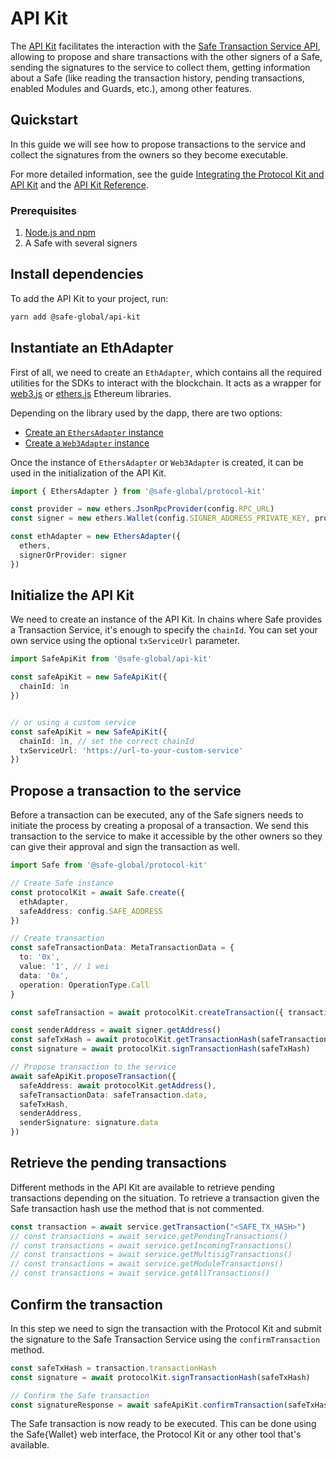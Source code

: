 # API Kit

The [API Kit](https://github.com/safe-global/safe-core-sdk/tree/main/packages/api-kit) facilitates the interaction with the [Safe Transaction Service API](https://github.com/safe-global/safe-transaction-service), allowing to propose and share transactions with the other signers of a Safe, sending the signatures to the service to collect them, getting information about a Safe (like reading the transaction history, pending transactions, enabled Modules and Guards, etc.), among other features.

## Quickstart

In this guide we will see how to propose transactions to the service and collect the signatures from the owners so they become executable.

For more detailed information, see the guide [Integrating the Protocol Kit and API Kit](https://github.com/safe-global/safe-core-sdk/blob/main/guides/integrating-the-safe-core-sdk.md) and the [API Kit Reference](./reference/README.md).

### Prerequisites

1. [Node.js and npm](https://docs.npmjs.com/downloading-and-installing-node-js-and-npm)
2. A Safe with several signers


## Install dependencies

To add the API Kit to your project, run:

```bash
yarn add @safe-global/api-kit
```

## Instantiate an EthAdapter

First of all, we need to create an `EthAdapter`, which contains all the required utilities for the SDKs to interact with the blockchain. It acts as a wrapper for [web3.js](https://web3js.readthedocs.io/) or [ethers.js](https://docs.ethers.org/v6/) Ethereum libraries.

Depending on the library used by the dapp, there are two options:

- [Create an `EthersAdapter` instance](https://github.com/safe-global/safe-core-sdk/tree/main/packages/protocol-kit/src/adapters/ethers)
- [Create a `Web3Adapter` instance](https://github.com/safe-global/safe-core-sdk/tree/main/packages/protocol-kit/src/adapters/web3)

Once the instance of `EthersAdapter` or `Web3Adapter` is created, it can be used in the initialization of the API Kit.

```typescript
import { EthersAdapter } from '@safe-global/protocol-kit'

const provider = new ethers.JsonRpcProvider(config.RPC_URL)
const signer = new ethers.Wallet(config.SIGNER_ADDRESS_PRIVATE_KEY, provider)

const ethAdapter = new EthersAdapter({
  ethers,
  signerOrProvider: signer
})
```

## Initialize the API Kit

We need to create an instance of the API Kit. In chains where Safe provides a Transaction Service, it's enough to specify the `chainId`. You can set your own service using the optional `txServiceUrl` parameter.

```typescript
import SafeApiKit from '@safe-global/api-kit'

const safeApiKit = new SafeApiKit({
  chainId: 1n
})


// or using a custom service
const safeApiKit = new SafeApiKit({
  chainId: 1n, // set the correct chainId
  txServiceUrl: 'https://url-to-your-custom-service'
})
```

## Propose a transaction to the service

Before a transaction can be executed, any of the Safe signers needs to initiate the process by creating a proposal of a transaction. We send this transaction to the service to make it accessible by the other owners so they can give their approval and sign the transaction as well.

```typescript
import Safe from '@safe-global/protocol-kit'

// Create Safe instance
const protocolKit = await Safe.create({
  ethAdapter,
  safeAddress: config.SAFE_ADDRESS
})

// Create transaction
const safeTransactionData: MetaTransactionData = {
  to: '0x',
  value: '1', // 1 wei
  data: '0x',
  operation: OperationType.Call
}

const safeTransaction = await protocolKit.createTransaction({ transactions: [safeTransactionData] })

const senderAddress = await signer.getAddress()
const safeTxHash = await protocolKit.getTransactionHash(safeTransaction)
const signature = await protocolKit.signTransactionHash(safeTxHash)

// Propose transaction to the service
await safeApiKit.proposeTransaction({
  safeAddress: await protocolKit.getAddress(),
  safeTransactionData: safeTransaction.data,
  safeTxHash,
  senderAddress,
  senderSignature: signature.data
})
```

## Retrieve the pending transactions

Different methods in the API Kit are available to retrieve pending transactions depending on the situation. To retrieve a transaction given the Safe transaction hash use the method that is not commented.

```typescript
const transaction = await service.getTransaction("<SAFE_TX_HASH>")
// const transactions = await service.getPendingTransactions()
// const transactions = await service.getIncomingTransactions()
// const transactions = await service.getMultisigTransactions()
// const transactions = await service.getModuleTransactions()
// const transactions = await service.getAllTransactions()
```

## Confirm the transaction

In this step we need to sign the transaction with the Protocol Kit and submit the signature to the Safe Transaction Service using the `confirmTransaction` method.

```typescript
const safeTxHash = transaction.transactionHash
const signature = await protocolKit.signTransactionHash(safeTxHash)

// Confirm the Safe transaction
const signatureResponse = await safeApiKit.confirmTransaction(safeTxHash, signature.data)
```

The Safe transaction is now ready to be executed. This can be done using the Safe{Wallet} web interface, the Protocol Kit or any other tool that's available.
